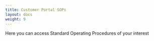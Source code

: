 ```yaml
---
title: Customer Portal SOPs
layout: docs
weight: 9
---
```

Here you can access Standard Operating Procedures of your interest